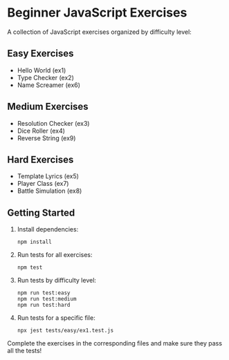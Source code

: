 # Beginner JavaScript Exercises

A collection of JavaScript exercises organized by difficulty level:

## Easy Exercises
- Hello World (ex1)
- Type Checker (ex2)
- Name Screamer (ex6)

## Medium Exercises
- Resolution Checker (ex3)
- Dice Roller (ex4)
- Reverse String (ex9)

## Hard Exercises
- Template Lyrics (ex5)
- Player Class (ex7)
- Battle Simulation (ex8)

## Getting Started

1. Install dependencies:
   ```
   npm install
   ```

2. Run tests for all exercises:
   ```
   npm test
   ```

3. Run tests by difficulty level:
   ```
   npm run test:easy
   npm run test:medium
   npm run test:hard
   ```

4. Run tests for a specific file:
   ```
   npx jest tests/easy/ex1.test.js
   ```

Complete the exercises in the corresponding files and make sure they pass all the tests!
